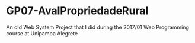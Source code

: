 # GP07-AvalPropriedadeRural

An old Web System Project that I did during the 2017/01 Web Programming course at Unipampa Alegrete

